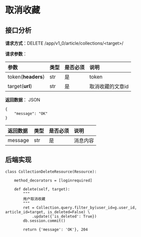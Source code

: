 # 取消收藏

## 接口分析

**请求方式**：DELETE /app/v1\_0/article/collections/&lt;target&gt;/

**请求参数**：

| 参数 | 类型 | 是否必须 | 说明 |
| :--- | :--- | :--- | :--- |
| token\(**headers**\) | str | 是 | token |
| target\(**url**\) | str | 是 | 取消收藏的文章id |

**返回数据**： JSON

```
{
    "message": "OK"
}
```

| 返回数据 | 类型 | 是否必须 | 说明 |
| :--- | :--- | :--- | :--- |
| message | str | 是 | 消息内容 |

## 后端实现

```
class CollectionDeleteResource(Resource):

    method_decorators = [loginrequired]

    def delete(self, target):
        """
        用户取消收藏
        """
        ret = Collection.query.filter_by(user_id=g.user_id, article_id=target, is_deleted=False) \
            .update({'is_deleted': True})
        db.session.commit()

        return {'message': 'OK'}, 204
```



